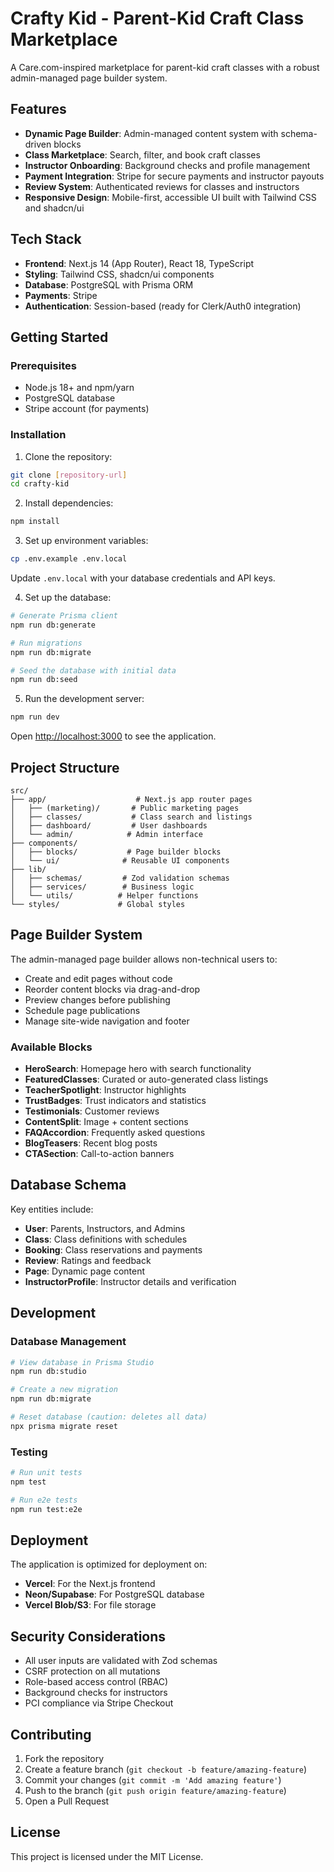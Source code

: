 # Crafty Kid - Parent-Kid Craft Class Marketplace

A Care.com-inspired marketplace for parent-kid craft classes with a robust admin-managed page builder system.

## Features

- **Dynamic Page Builder**: Admin-managed content system with schema-driven blocks
- **Class Marketplace**: Search, filter, and book craft classes
- **Instructor Onboarding**: Background checks and profile management
- **Payment Integration**: Stripe for secure payments and instructor payouts
- **Review System**: Authenticated reviews for classes and instructors
- **Responsive Design**: Mobile-first, accessible UI built with Tailwind CSS and shadcn/ui

## Tech Stack

- **Frontend**: Next.js 14 (App Router), React 18, TypeScript
- **Styling**: Tailwind CSS, shadcn/ui components
- **Database**: PostgreSQL with Prisma ORM
- **Payments**: Stripe
- **Authentication**: Session-based (ready for Clerk/Auth0 integration)

## Getting Started

### Prerequisites

- Node.js 18+ and npm/yarn
- PostgreSQL database
- Stripe account (for payments)

### Installation

1. Clone the repository:
```bash
git clone [repository-url]
cd crafty-kid
```

2. Install dependencies:
```bash
npm install
```

3. Set up environment variables:
```bash
cp .env.example .env.local
```

Update `.env.local` with your database credentials and API keys.

4. Set up the database:
```bash
# Generate Prisma client
npm run db:generate

# Run migrations
npm run db:migrate

# Seed the database with initial data
npm run db:seed
```

5. Run the development server:
```bash
npm run dev
```

Open [http://localhost:3000](http://localhost:3000) to see the application.

## Project Structure

```
src/
├── app/                    # Next.js app router pages
│   ├── (marketing)/       # Public marketing pages
│   ├── classes/           # Class search and listings
│   ├── dashboard/         # User dashboards
│   └── admin/            # Admin interface
├── components/
│   ├── blocks/           # Page builder blocks
│   └── ui/              # Reusable UI components
├── lib/
│   ├── schemas/         # Zod validation schemas
│   ├── services/        # Business logic
│   └── utils/          # Helper functions
└── styles/             # Global styles
```

## Page Builder System

The admin-managed page builder allows non-technical users to:

- Create and edit pages without code
- Reorder content blocks via drag-and-drop
- Preview changes before publishing
- Schedule page publications
- Manage site-wide navigation and footer

### Available Blocks

- **HeroSearch**: Homepage hero with search functionality
- **FeaturedClasses**: Curated or auto-generated class listings
- **TeacherSpotlight**: Instructor highlights
- **TrustBadges**: Trust indicators and statistics
- **Testimonials**: Customer reviews
- **ContentSplit**: Image + content sections
- **FAQAccordion**: Frequently asked questions
- **BlogTeasers**: Recent blog posts
- **CTASection**: Call-to-action banners

## Database Schema

Key entities include:

- **User**: Parents, Instructors, and Admins
- **Class**: Class definitions with schedules
- **Booking**: Class reservations and payments
- **Review**: Ratings and feedback
- **Page**: Dynamic page content
- **InstructorProfile**: Instructor details and verification

## Development

### Database Management

```bash
# View database in Prisma Studio
npm run db:studio

# Create a new migration
npm run db:migrate

# Reset database (caution: deletes all data)
npx prisma migrate reset
```

### Testing

```bash
# Run unit tests
npm test

# Run e2e tests
npm run test:e2e
```

## Deployment

The application is optimized for deployment on:

- **Vercel**: For the Next.js frontend
- **Neon/Supabase**: For PostgreSQL database
- **Vercel Blob/S3**: For file storage

## Security Considerations

- All user inputs are validated with Zod schemas
- CSRF protection on all mutations
- Role-based access control (RBAC)
- Background checks for instructors
- PCI compliance via Stripe Checkout

## Contributing

1. Fork the repository
2. Create a feature branch (`git checkout -b feature/amazing-feature`)
3. Commit your changes (`git commit -m 'Add amazing feature'`)
4. Push to the branch (`git push origin feature/amazing-feature`)
5. Open a Pull Request

## License

This project is licensed under the MIT License.
